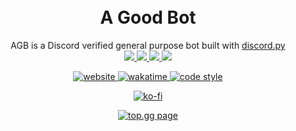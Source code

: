 <h1 align='center'>
	<br>A Good Bot
</h1>
<p align="center">
	AGB is a Discord verified general purpose bot built with <a href="https://github.com/Rapptz/discord.py">discord.py</a><br>
	<a href="https://dsc.gg/agb">
      <img src="https://img.shields.io/badge/Invite:-Bot Invite%20%E2%86%92-gray.svg?colorA=655BE1&colorB=4F44D6&style=for-the-badge"/>
    </a>
	<a href="https://dsc.gg/agb">
    	<img src="https://img.shields.io/badge/Version:-4.0.6%20%E2%86%92-gray.svg?colorA=655BE1&colorB=4F44D6&style=for-the-badge"/>
     </a>
	<a href="https://discordpy.readthedocs.io/en/stable/">
      	<img src="https://img.shields.io/badge/Library:-Discord.py%20%E2%86%92-gray.svg?colorA=655BE1&colorB=4F44D6&style=for-the-badge"/>
    </a>
	<a href="https://dsc.gg/anxiety">
      	<img src="https://img.shields.io/badge/Support:-Discord Server%20%E2%86%92-gray.svg?colorA=655BE1&colorB=4F44D6&style=for-the-badge"/>
    </a>
</p>

<p align=center>
	<a href="https://lunardev.group/">
		<img src="https://img.shields.io/website?url=https%3A%2F%2Flunardev.group%2F" alt="website">
	</a>
	<a href="https://wakatime.com/badge/github/Motzumoto/agb-final">
		<img src="https://wakatime.com/badge/github/Motzumoto/agb-final.svg" alt="wakatime">
	</a>
	<a href="https://github.com/psf/black">
		<img src="https://img.shields.io/badge/code%20style-black-000000.svg" alt="code style">
	</a>
</p>

<p align=center>
	<a href="https://ko-fi.com/W7W1796ML">
		<img src="https://ko-fi.com/img/githubbutton_sm.svg" alt="ko-fi">
	</a>
</p>


<p align="center">
	<a href="https://top.gg/bot/723726581864071178">
	    <img src="https://top.gg/api/widget/723726581864071178.svg" alt="top.gg page">
	</a>
</p>
